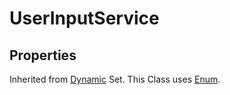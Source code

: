 # UserInputService

## Properties

Inherited from [Dynamic](https://docs.brickverse.co/bricklua-lua-references-manual/dymanic) Set. This Class uses [Enum](https://docs.brickverse.co/bricklua-lua-references-manual/classes/enum).



